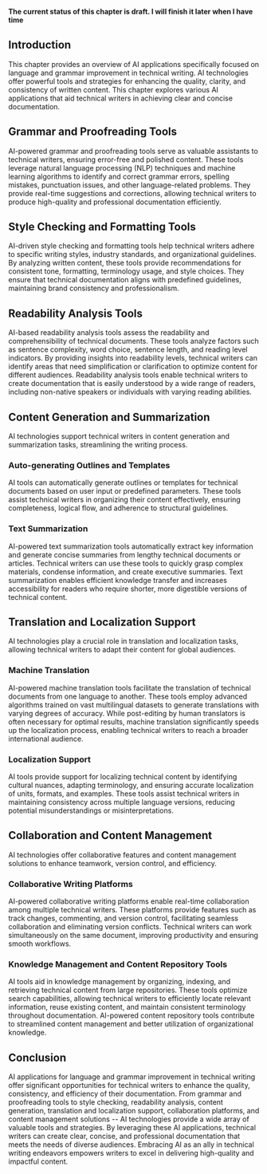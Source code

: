 **The current status of this chapter is draft. I will finish it later when I have time**

Introduction
------------

This chapter provides an overview of AI applications specifically focused on language and grammar improvement in technical writing. AI technologies offer powerful tools and strategies for enhancing the quality, clarity, and consistency of written content. This chapter explores various AI applications that aid technical writers in achieving clear and concise documentation.

Grammar and Proofreading Tools
------------------------------

AI-powered grammar and proofreading tools serve as valuable assistants to technical writers, ensuring error-free and polished content. These tools leverage natural language processing (NLP) techniques and machine learning algorithms to identify and correct grammar errors, spelling mistakes, punctuation issues, and other language-related problems. They provide real-time suggestions and corrections, allowing technical writers to produce high-quality and professional documentation efficiently.

Style Checking and Formatting Tools
-----------------------------------

AI-driven style checking and formatting tools help technical writers adhere to specific writing styles, industry standards, and organizational guidelines. By analyzing written content, these tools provide recommendations for consistent tone, formatting, terminology usage, and style choices. They ensure that technical documentation aligns with predefined guidelines, maintaining brand consistency and professionalism.

Readability Analysis Tools
--------------------------

AI-based readability analysis tools assess the readability and comprehensibility of technical documents. These tools analyze factors such as sentence complexity, word choice, sentence length, and reading level indicators. By providing insights into readability levels, technical writers can identify areas that need simplification or clarification to optimize content for different audiences. Readability analysis tools enable technical writers to create documentation that is easily understood by a wide range of readers, including non-native speakers or individuals with varying reading abilities.

Content Generation and Summarization
------------------------------------

AI technologies support technical writers in content generation and summarization tasks, streamlining the writing process.

### Auto-generating Outlines and Templates

AI tools can automatically generate outlines or templates for technical documents based on user input or predefined parameters. These tools assist technical writers in organizing their content effectively, ensuring completeness, logical flow, and adherence to structural guidelines.

### Text Summarization

AI-powered text summarization tools automatically extract key information and generate concise summaries from lengthy technical documents or articles. Technical writers can use these tools to quickly grasp complex materials, condense information, and create executive summaries. Text summarization enables efficient knowledge transfer and increases accessibility for readers who require shorter, more digestible versions of technical content.

Translation and Localization Support
------------------------------------

AI technologies play a crucial role in translation and localization tasks, allowing technical writers to adapt their content for global audiences.

### Machine Translation

AI-powered machine translation tools facilitate the translation of technical documents from one language to another. These tools employ advanced algorithms trained on vast multilingual datasets to generate translations with varying degrees of accuracy. While post-editing by human translators is often necessary for optimal results, machine translation significantly speeds up the localization process, enabling technical writers to reach a broader international audience.

### Localization Support

AI tools provide support for localizing technical content by identifying cultural nuances, adapting terminology, and ensuring accurate localization of units, formats, and examples. These tools assist technical writers in maintaining consistency across multiple language versions, reducing potential misunderstandings or misinterpretations.

Collaboration and Content Management
------------------------------------

AI technologies offer collaborative features and content management solutions to enhance teamwork, version control, and efficiency.

### Collaborative Writing Platforms

AI-powered collaborative writing platforms enable real-time collaboration among multiple technical writers. These platforms provide features such as track changes, commenting, and version control, facilitating seamless collaboration and eliminating version conflicts. Technical writers can work simultaneously on the same document, improving productivity and ensuring smooth workflows.

### Knowledge Management and Content Repository Tools

AI tools aid in knowledge management by organizing, indexing, and retrieving technical content from large repositories. These tools optimize search capabilities, allowing technical writers to efficiently locate relevant information, reuse existing content, and maintain consistent terminology throughout documentation. AI-powered content repository tools contribute to streamlined content management and better utilization of organizational knowledge.

Conclusion
----------

AI applications for language and grammar improvement in technical writing offer significant opportunities for technical writers to enhance the quality, consistency, and efficiency of their documentation. From grammar and proofreading tools to style checking, readability analysis, content generation, translation and localization support, collaboration platforms, and content management solutions -- AI technologies provide a wide array of valuable tools and strategies. By leveraging these AI applications, technical writers can create clear, concise, and professional documentation that meets the needs of diverse audiences. Embracing AI as an ally in technical writing endeavors empowers writers to excel in delivering high-quality and impactful content.
